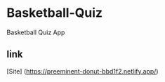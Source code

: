 # Basketball-Quiz
Basketball Quiz App
## link 
[Site] (https://preeminent-donut-bbd1f2.netlify.app/)
